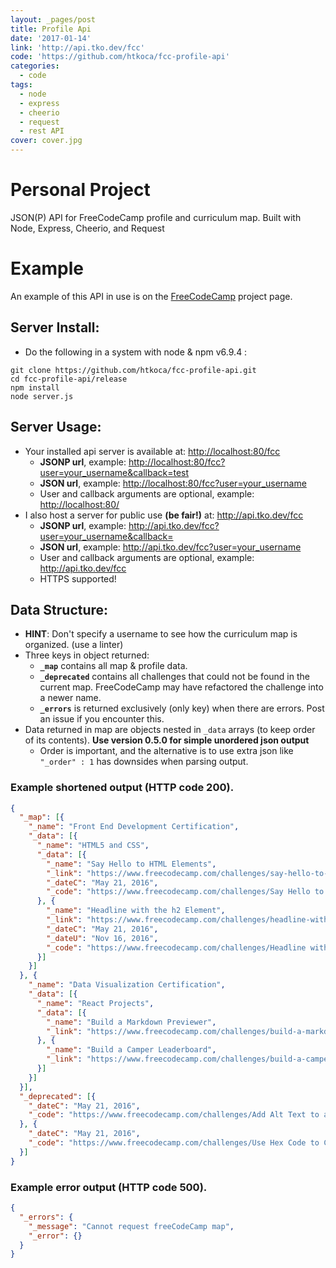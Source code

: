 ```yaml
---
layout: _pages/post
title: Profile Api
date: '2017-01-14'
link: 'http://api.tko.dev/fcc'
code: 'https://github.com/htkoca/fcc-profile-api'
categories:
  - code
tags:
  - node
  - express
  - cheerio
  - request
  - rest API
cover: cover.jpg
---
```

# Personal Project
JSON(P) API for FreeCodeCamp profile and curriculum map. Built with Node, Express, Cheerio, and Request

# Example
An example of this API in use is on the [FreeCodeCamp](https://www.tko.dev/project/code/fcc/free-code-camp/README/) project page.

## Server Install:
* Do the following in a system with node & npm v6.9.4 :
```
git clone https://github.com/htkoca/fcc-profile-api.git
cd fcc-profile-api/release
npm install
node server.js
```

## Server Usage:
* Your installed api server is available at: [http://localhost:80/fcc](http://localhost:80/fcc)
  * **JSONP url**, example: [http://localhost:80/fcc?user=your_username&callback=test](http://localhost:80/fcc?user=your_username&callback=test)
  * **JSON url**, example: [http://localhost:80/fcc?user=your_username](http://localhost:80/fcc?user=your_username)
  * User and callback arguments are optional, example: [http://localhost:80/](http://localhost:80/)
* I also host a server for public use **(be fair!)** at: http://api.tko.dev/fcc
  * **JSONP url**, example: http://api.tko.dev/fcc?user=your_username&callback=
  * **JSON url**, example: http://api.tko.dev/fcc?user=your_username
  * User and callback arguments are optional, example: http://api.tko.dev/fcc
  * HTTPS supported!

## Data Structure:
* **HINT**: Don't specify a username to see how the curriculum map is organized. (use a linter)
* Three keys in object returned:
  * **`_map`** contains all map & profile data.
  * **`_deprecated`** contains all challenges that could not be found in the current map. FreeCodeCamp may have refactored the challenge into a newer name.
  * **`_errors`** is returned exclusively (only key) when there are errors. Post an issue if you encounter this.
* Data returned in map are objects nested in `_data` arrays (to keep order of its contents). **Use version 0.5.0 for simple unordered json output**
  * Order is important, and the alternative is to use extra json like `"_order" : 1` has downsides when parsing output.

### Example shortened output (HTTP code 200).
```json
{
  "_map": [{
    "_name": "Front End Development Certification",
    "_data": [{
      "_name": "HTML5 and CSS",
      "_data": [{
        "_name": "Say Hello to HTML Elements",
        "_link": "https://www.freecodecamp.com/challenges/say-hello-to-html-elements",
        "_dateC": "May 21, 2016",
        "_code": "https://www.freecodecamp.com/challenges/Say Hello to HTML Elements?solution=%0A%3Ch1%3EHello%20World%3C%2Fh1%3E%0A"
      }, {
        "_name": "Headline with the h2 Element",
        "_link": "https://www.freecodecamp.com/challenges/headline-with-the-h2-element",
        "_dateC": "May 21, 2016",
        "_dateU": "Nov 16, 2016",
        "_code": "https://www.freecodecamp.com/challenges/Headline with the h2 Element?solution=%0A%3Ch1%3EHello%20World%3C%2Fh1%3E%0A%3Ch2%3ECatPhotoApp%3C%2Fh2%3E%0A"
      }]
    }]
  }, {
    "_name": "Data Visualization Certification",
    "_data": [{
      "_name": "React Projects",
      "_data": [{
        "_name": "Build a Markdown Previewer",
        "_link": "https://www.freecodecamp.com/challenges/build-a-markdown-previewer"
      }, {
        "_name": "Build a Camper Leaderboard",
        "_link": "https://www.freecodecamp.com/challenges/build-a-camper-leaderboard"
      }]
    }]
  }],
  "_deprecated": [{
    "_dateC": "May 21, 2016",
    "_code": "https://www.freecodecamp.com/challenges/Add Alt Text to an Image for Accessibility?solution=%0A%3Clink%20href%3D%22https%3A%2F%2Ffonts.googleapis.com%2Fcss%3Ffamily%3DLobster%22%20rel%3D%22stylesheet%22%20type%3D%22text%2Fcss%22%3E%0A%3Cstyle%3E%0A%20%20.red-text%20%7B%0A%20%20%20%20color%3A%20red%3B%0A%20%20%7D%0A%0A%20%20h2%20%7B%0A%20%20%20%20font-family%3A%20Lobster%2C%20Monospace%3B%0A%20%20%7D%0A%0A%20%20p%20%7B%0A%20%20%20%20font-size%3A%2016px%3B%0A%20%20%20%20font-family%3A%20Monospace%3B%0A%20%20%7D%0A%0A%20%20.thick-green-border%20%7B%0A%20%20%20%20border-color%3A%20green%3B%0A%20%20%20%20border-width%3A%2010px%3B%0A%20%20%20%20border-style%3A%20solid%3B%0A%20%20%20%20border-radius%3A%2050%25%3B%0A%20%20%7D%0A%0A%20%20.smaller-image%20%7B%0A%20%20%20%20width%3A%20100px%3B%0A%20%20%7D%0A%3C%2Fstyle%3E%0A%0A%3Ch2%20class%3D%22red-text%22%3ECatPhotoApp%3C%2Fh2%3E%0A%0A%3Cp%3EClick%20here%20for%20%3Ca%20href%3D%22%23%22%3Ecat%20photos%3C%2Fa%3E.%3C%2Fp%3E%0A%0A%3Ca%20href%3D%22%23%22%3E%3Cimg%20alt%3D%22A%20cute%20orange%20cat%20lying%20on%20its%20back%22%20class%3D%22smaller-image%20thick-green-border%22%20src%3D%22https%3A%2F%2Fbit.ly%2Ffcc-relaxing-cat%22%3E%3C%2Fa%3E%0A%0A%3Cp%20class%3D%22red-text%22%3EKitty%20ipsum%20dolor%20sit%20amet%2C%20shed%20everywhere%20shed%20everywhere%20stretching%20attack%20your%20ankles%20chase%20the%20red%20dot%2C%20hairball%20run%20catnip%20eat%20the%20grass%20sniff.%3C%2Fp%3E%0A%3Cp%20class%3D%22red-text%22%3EPurr%20jump%20eat%20the%20grass%20rip%20the%20couch%20scratched%20sunbathe%2C%20shed%20everywhere%20rip%20the%20couch%20sleep%20in%20the%20sink%20fluffy%20fur%20catnip%20scratched.%3C%2Fp%3E%0A"
  }, {
    "_dateC": "May 21, 2016",
    "_code": "https://www.freecodecamp.com/challenges/Use Hex Code to Color Elements White?solution=%0A%3Cstyle%3E%0A%20%20body%20%7B%0A%20%20%20%20background-color%3A%20%23FFFFFF%3B%0A%20%20%7D%0A%3C%2Fstyle%3E%0A"
  }]
}
```
### Example error output (HTTP code 500).
```json
{
  "_errors": {
    "_message": "Cannot request freeCodeCamp map",
    "_error": {}
  }
}
```
